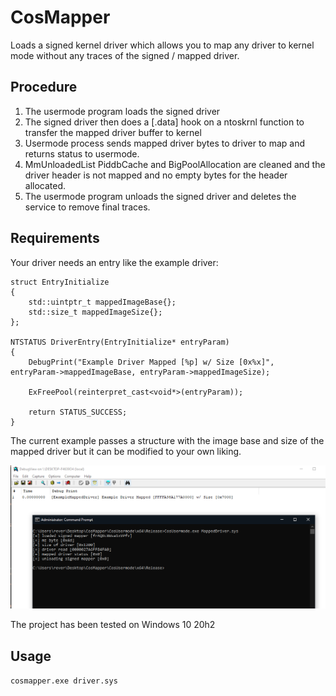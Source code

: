 # CosMapper
Loads a signed kernel driver which allows you to map any driver to kernel mode without any traces of the signed / mapped driver.

## Procedure
1. The usermode program loads the signed driver 
2. The signed driver then does a [.data] hook on a ntoskrnl function to transfer the mapped driver buffer to kernel
3. Usermode process sends mapped driver bytes to driver to map and returns status to usermode.
4. MmUnloadedList PiddbCache and BigPoolAllocation are cleaned and the driver header is not mapped and no empty bytes for the header allocated.
5. The usermode program unloads the signed driver and deletes the service to remove final traces.

## Requirements
Your driver needs an entry like the example driver:

```
struct EntryInitialize
{
	std::uintptr_t mappedImageBase{};
	std::size_t mappedImageSize{};
};

NTSTATUS DriverEntry(EntryInitialize* entryParam)
{
	DebugPrint("Example Driver Mapped [%p] w/ Size [0x%x]", entryParam->mappedImageBase, entryParam->mappedImageSize);

	ExFreePool(reinterpret_cast<void*>(entryParam));

	return STATUS_SUCCESS;
}
```
The current example passes a structure with the image base and size of the mapped driver but it can be modified to your own liking.

![DbgView Example](./example.PNG)

The project has been tested on Windows 10 20h2

## Usage

```cosmapper.exe driver.sys```
